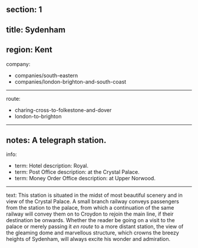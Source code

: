 section: 1
----
title: Sydenham
----
region: Kent
----
company:
- companies/south-eastern
- companies/london-brighton-and-south-coast
----
route:
- charing-cross-to-folkestone-and-dover
- london-to-brighton
----
notes: A telegraph station.
----
info:
- term: Hotel
  description: Royal.
- term: Post Office
  description: at the Crystal Palace.
- term: Money Order Office
  description: at Upper Norwood.
----
text: This station is situated in the midst of most beautiful scenery and in view of the Crystal Palace. A small branch railway conveys passengers from the station to the palace, from which a continuation of the same railway will convey them on to Croydon to rejoin the main line, if their destination be onwards. Whether the reader be going on a visit to the palace or merely passing it *en route* to a more distant station, the view of the gleaming dome and marvellous structure, which crowns the breezy heights of Sydenham, will always excite his wonder and admiration.
